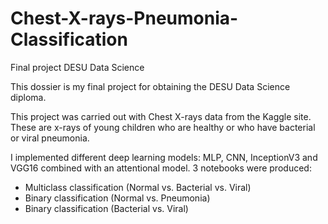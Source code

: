# Chest-X-rays-Pneumonia-Classification
Final project DESU Data Science

This dossier is my final project for obtaining the DESU Data Science diploma.

This project was carried out with Chest X-rays data from the Kaggle site. 
These are x-rays of young children who are healthy or who have bacterial or viral pneumonia.

I implemented different deep learning models: MLP, CNN, InceptionV3 and VGG16 combined with an attentional model.
3 notebooks were produced:
- Multiclass classification (Normal vs. Bacterial vs. Viral)
- Binary classification (Normal vs. Pneumonia)
- Binary classification (Bacterial vs. Viral)
